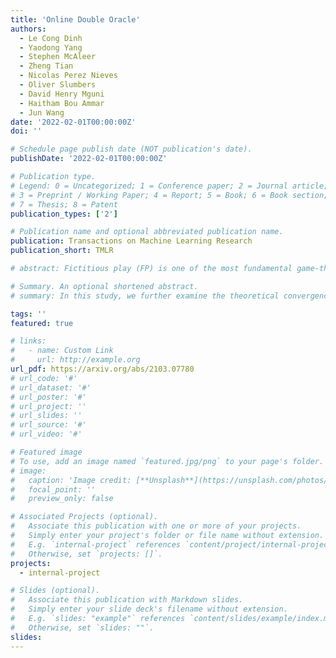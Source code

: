 ```yaml
---
title: 'Online Double Oracle'
authors:
  - Le Cong Dinh
  - Yaodong Yang
  - Stephen McAleer
  - Zheng Tian
  - Nicolas Perez Nieves
  - Oliver Slumbers
  - David Henry Mguni
  - Haitham Bou Ammar
  - Jun Wang
date: '2022-02-01T00:00:00Z'
doi: ''

# Schedule page publish date (NOT publication's date).
publishDate: '2022-02-01T00:00:00Z'

# Publication type.
# Legend: 0 = Uncategorized; 1 = Conference paper; 2 = Journal article;
# 3 = Preprint / Working Paper; 4 = Report; 5 = Book; 6 = Book section;
# 7 = Thesis; 8 = Patent
publication_types: ['2']

# Publication name and optional abbreviated publication name.
publication: Transactions on Machine Learning Research
publication_short: TMLR

# abstract: Fictitious play (FP) is one of the most fundamental game-theoretical learning frameworks for computing Nash equilibrium in n-player games, which builds the foundation for modern multi-agent learning algorithms. Although FP has provable convergence guarantees on zero-sum games and potential games, many real-world problems are often a mixture of both and the convergence property of FP has not been fully studied yet. In this paper, we extend the convergence results of FP to the combinations of such games and beyond. Specifically, we derive new conditions for FP to converge by leveraging game decomposition techniques. We further develop a linear relationship unifying cooperation and competition in the sense that these two classes of games are mutually transferable. Finally, we analyze a non-convergent example of FP, the Shapley game, and develop sufficient conditions for FP to converge.

# Summary. An optional shortened abstract.
# summary: In this study, we further examine the theoretical convergence rate and sample complexity of such regret minimization-based double oracle methods, utilizing a unified framework called RegretMinimizing Double Oracle.

tags: ''
featured: true

# links:
#   - name: Custom Link
#     url: http://example.org
url_pdf: https://arxiv.org/abs/2103.07780
# url_code: '#'
# url_dataset: '#'
# url_poster: '#'
# url_project: ''
# url_slides: ''
# url_source: '#'
# url_video: '#'

# Featured image
# To use, add an image named `featured.jpg/png` to your page's folder.
# image:
#   caption: 'Image credit: [**Unsplash**](https://unsplash.com/photos/pLCdAaMFLTE)'
#   focal_point: ''
#   preview_only: false

# Associated Projects (optional).
#   Associate this publication with one or more of your projects.
#   Simply enter your project's folder or file name without extension.
#   E.g. `internal-project` references `content/project/internal-project/index.md`.
#   Otherwise, set `projects: []`.
projects:
  - internal-project

# Slides (optional).
#   Associate this publication with Markdown slides.
#   Simply enter your slide deck's filename without extension.
#   E.g. `slides: "example"` references `content/slides/example/index.md`.
#   Otherwise, set `slides: ""`.
slides:
---
```

